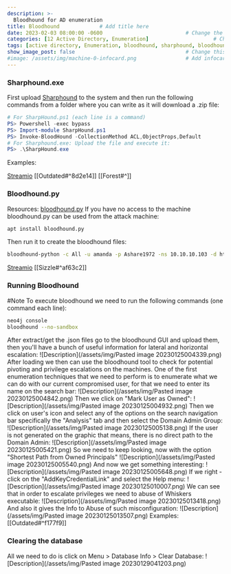 ```yaml
---
description: >-
  Bloodhound for AD enumeration
title: Bloodhound             # Add title here
date: 2023-02-03 08:00:00 -0600                           # Change the date to match completion date
categories: [12 Active Directory, Enumeration]                     # Change Templates to Writeup
tags: [active directory, Enumeration, bloodhound, sharphound, bloodhound-python]     # TAG names should always be lowercase; replace template with writeup, and add relevant tags
show_image_post: false                                    # Change this to true
#image: /assets/img/machine-0-infocard.png                # Add infocard image here for post preview image
---
```

### Sharphound.exe
First upload [Sharphound](https://github.com/BloodHoundAD/BloodHound/blob/master/Collectors/SharpHound.exe) to the system and then run the following commands from a folder where you can write as it will download a .zip file:
```powershell
# For SharpHound.ps1 (each line is a command)
PS> Powershell -exec bypass 
PS> Import-module SharpHound.ps1
PS> Invoke-BloodHound -CollectionMethod ACL,ObjectProps,Default
# For Sharphound.exe: Upload the file and execute it:
PS> .\SharpHound.exe
```
Examples:

[Streamio](https://shuciran.github.io/posts/Streamio/#fnref:sharphound)
[[Outdated#^8d2e14]]
[[Forest#^]]

### Bloodhound.py
Resources: [bloodhound.py](https://github.com/fox-it/BloodHound.py)
If you have no access to the machine bloodhound.py can be used from the attack machine:
```bash
apt install bloodhound.py
```
Then run it to create the bloodhound files:
```bash
bloodhound-python -c All -u amanda -p Ashare1972 -ns 10.10.10.103 -d htb.local
```
[Streamio](https://shuciran.github.io/posts/Streamio/#fnref:bloodhound-python)
[[Sizzle#^af63c2]]

### Running Bloodhound
#Note To execute bloodhound we need to run the following commands (one command each line):
```bash
neo4j console 
bloodhound --no-sandbox
```
After extract/get the .json files go to the bloodhound GUI and upload them, then you'll have a bunch of useful information for lateral and horizontal escalation:
![Description](/assets/img/Pasted image 20230125004339.png)
After loading we then can use the bloodhound tool to check for potential pivoting and privilege escalations on the machines. One of the first enumeration techniques that we need to perform is to enumerate what we can do with our current compromised user, for that we need to enter its name on the search bar:
![Description](/assets/img/Pasted image 20230125004842.png)
Then we click on "Mark User as Owned":
![Description](/assets/img/Pasted image 20230125004932.png)
Then we click on user's icon and select any of the options on the search navigation bar specifically the "Analysis" tab and then select the Domain Admin Group:
![Description](/assets/img/Pasted image 20230125005138.png)
If the user is not generated on the graphic that means, there is no direct path to the Domain Admin:
![Description](/assets/img/Pasted image 20230125005421.png)
So we need to keep looking, now with the option "Shortest Path from Owned Principals"
![Description](/assets/img/Pasted image 20230125005540.png)
And now we get something interesting:
![Description](/assets/img/Pasted image 20230125005648.png)
If we right -click on the "AddKeyCredentialLink" and select the Help menu:
![Description](/assets/img/Pasted image 20230125010007.png)
We can see that in order to escalate privileges we need to abuse of Whiskers executable:
![Description](/assets/img/Pasted image 20230125013418.png)
And also it gives the Info to Abuse of such misconfiguration:
![Description](/assets/img/Pasted image 20230125013507.png)
Examples:
[[Outdated#^f177f9]]

### Clearing the database
All we need to do is click on Menu > Database Info > Clear Database:
![Description](/assets/img/Pasted image 20230129041203.png)